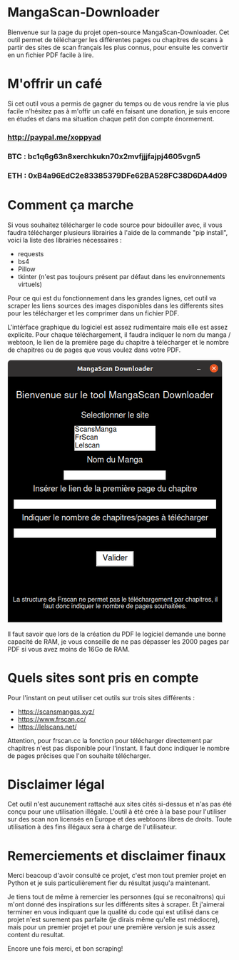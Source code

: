 # MangaScan-Downloader
Bienvenue sur la page du projet open-source MangaScan-Downloader. 
Cet outil permet de télécharger les différentes pages ou chapitres de scans à partir des sites de scan français les plus connus, pour ensuite les convertir en un fichier PDF facile à lire.

# M'offrir un café
Si cet outil vous a permis de gagner du temps ou de vous rendre la vie plus facile n'hésitez pas à m'offir un café en faisant une donation, je suis encore en études et dans ma situation chaque petit don compte énormement.

### http://paypal.me/xoppyad
### BTC : bc1q6g63n8xerchkukn70x2mvfjjjfajpj4605vgn5
### ETH : 0xB4a96EdC2e83385379DFe62BA528FC38D6DA4d09

# Comment ça marche
Si vous souhaitez télécharger le code source pour bidouiller avec, il vous faudra télécharger plusieurs librairies à l'aide de la commande "pip install", voici la liste des librairies nécessaires :
- requests
- bs4
- Pillow
- tkinter (n'est pas toujours présent par défaut dans les environnements virtuels)

Pour ce qui est du fonctionnement dans les grandes lignes, cet outil va scraper les liens sources des images disponibles dans les differents sites pour les télécharger et les comprimer dans un fichier PDF.

L'intérface graphique du logiciel est assez rudimentaire mais elle est assez explicite. Pour chaque téléchargement, il faudra indiquer le nom du manga / webtoon, le lien de la première page du chapitre à télécharger et le nombre de chapitres ou de pages que vous voulez dans votre PDF.

![alt text](https://github.com/Xoppy/MangaScan-Downloader/blob/main/MangaScan-Downloader-GUI.png)

Il faut savoir que lors de la création du PDF le logiciel demande une bonne capacité de RAM, je vous conseille de ne pas dépasser les 2000 pages par PDF si vous avez moins de 16Go de RAM.

# Quels sites sont pris en compte
Pour l'instant on peut utiliser cet outils sur trois sites différents : 
- https://scansmangas.xyz/
- https://www.frscan.cc/
- https://lelscans.net/

Attention, pour frscan.cc la fonction pour télécharger directement par chapitres n'est pas disponible pour l'instant. Il faut donc indiquer le nombre de pages précises que l'on souhaite télécharger.

# Disclaimer légal
Cet outil n'est aucunement rattaché aux sites cités si-dessus et n'as pas été conçu pour une utilisation illégale. L'outil à été crée à la base pour l'utiliser sur des scan non licensés en Europe et des webtoons libres de droits. Toute utilisation à des fins illégaux sera à charge de l'utilisateur.

# Remerciements et disclaimer finaux
Merci beacoup d'avoir consulté ce projet, c'est mon tout premier projet en Python et je suis particulièrement fier du résultat jusqu'a maintenant. 

Je tiens tout de même à remercier les personnes (qui se reconaitrons) qui m'ont donné des inspirations sur les différents sites à scraper. Et j'aimerai terminer en vous indiquant que la qualité du code qui est utilisé dans ce projet n'est surement pas parfaite (je dirais même qu'elle est médiocre), mais pour un premier projet et pour une première version je suis assez content du resultat. 

Encore une fois merci, et bon scraping!
